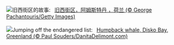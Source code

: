 ![](https://www.bing.com/th?id=OHR.BlueAmsterdam_ZH-CN0483591394_UHD.jpg&w=1000)旧西街区的故事:&nbsp;&ensp;[旧西街区，阿姆斯特丹 ，荷兰 (© George Pachantouris/Getty Images)](https://www.bing.com/th?id=OHR.BlueAmsterdam_ZH-CN0483591394_UHD.jpg)
<br><br/>
![](https://www.bing.com/th?id=OHR.GreenlandHumpback_EN-US0330682837_UHD.jpg&w=1000)Jumping off the endangered list:&nbsp;&ensp;[Humpback whale, Disko Bay, Greenland (© Paul Souders/DanitaDelimont.com)](https://www.bing.com/th?id=OHR.GreenlandHumpback_EN-US0330682837_UHD.jpg)
<br><br/>
